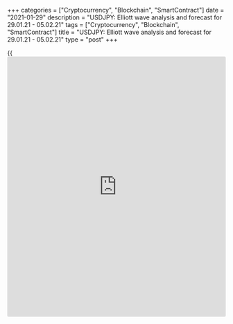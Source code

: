 +++
categories = ["Cryptocurrency", "Blockchain", "SmartContract"]
date = "2021-01-29"
description = "USDJPY: Elliott wave analysis and forecast for 29.01.21 - 05.02.21"
tags = ["Cryptocurrency", "Blockchain", "SmartContract"]
title = "USDJPY: Elliott wave analysis and forecast for 29.01.21 - 05.02.21"
type = "post"
+++

{{<iframe id="large-banner" src="https://www.bounty.group/#slide=18.0" width="100%" height="600" scrolling="no" style="border: 0px solid rgb(216, 221, 230); border-radius: 3px;">}}

2021-01-29

2021-01-29

USDJPY: Elliott wave analysis and forecast for 29.01.21 – 05.02.21Alex
Geuta

 **Main scenario:** consider long positions from corrections above the
level of 103.32 with a target of 105.31 – 106.17.

 **Alternative scenario:** breakout and consolidation below the level of
103.32 will allow the pair to continue declining to the levels of 101.74
– 100.00.

 **Analysis:** Daily time frame: presumably, a correction of larger
degree is completed in the form of wave (B). Wave (С) has started to
form, with the third wave 3 of (C) developing as part of it. On the H4
time frame, the third wave of smaller degree iii of 3 finished forming,
and an ascending correction is developing as the fourth wave iv of 3.
Apparently, wave (а) of iv and wave (b) of iv have developed on the H1
time frame, and wave (c) of iv is developing at the moment. If the
presumption is correct, the pair will continue to rise to the levels of
105.31 – 106.17. The level of 103.32 is critical in this scenario, as
the breakout will enable the pair to continue declining to the levels of
101.74 – 100.00.

* * *

* * *

## Price chart of USDJPY in real time mode

The content of this article reflects the author’s opinion and does not
necessarily reflect the official position of LiteForex. The material
published on this page is provided for informational purposes only and
should not be considered as the provision of investment advice for the
purposes of Directive 2004/39/EC.

Rate this article:

{{value}}

( {{count}} {{title}} )